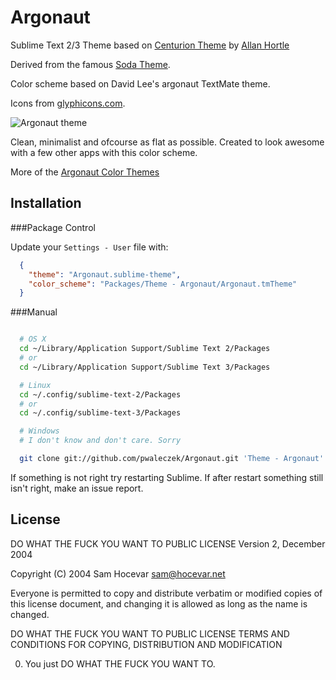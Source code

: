 Argonaut
=========

Sublime Text 2/3 Theme based on [Centurion Theme](https://raw.github.com/allanhortle/Centurion) by [Allan Hortle](https://raw.github.com/allanhortle)

Derived from the famous [Soda Theme](https://github.com/buymeasoda/soda-theme/).

Color scheme based on David Lee's argonaut TextMate theme.

Icons from [glyphicons.com](http://www.glyphicons.com/).

![Argonaut theme](https://github.com/pwaleczek/Argonaut/blob/master/Argonaut.png)

Clean, minimalist and ofcourse as flat as possible. Created to look awesome with a few other apps with this color scheme.

More of the [Argonaut Color Themes](https://github.com/pwaleczek/Argonaut-theme)


Installation
---------------------------------------------------
###Package Control

Update your `Settings - User` file with:

```json
  {
    "theme": "Argonaut.sublime-theme",
    "color_scheme": "Packages/Theme - Argonaut/Argonaut.tmTheme"
  }
```

###Manual

```bash

  # OS X
  cd ~/Library/Application Support/Sublime Text 2/Packages
  # or
  cd ~/Library/Application Support/Sublime Text 3/Packages

  # Linux
  cd ~/.config/sublime-text-2/Packages
  # or
  cd ~/.config/sublime-text-3/Packages

  # Windows
  # I don't know and don't care. Sorry

  git clone git://github.com/pwaleczek/Argonaut.git 'Theme - Argonaut'
```

If something is not right try restarting Sublime.
If after restart something still isn't right, make an issue report.

License
---------------------------------------------------

DO WHAT THE FUCK YOU WANT TO PUBLIC LICENSE
Version 2, December 2004

Copyright (C) 2004 Sam Hocevar <sam@hocevar.net>

Everyone is permitted to copy and distribute verbatim or modified
copies of this license document, and changing it is allowed as long
as the name is changed.

DO WHAT THE FUCK YOU WANT TO PUBLIC LICENSE
TERMS AND CONDITIONS FOR COPYING, DISTRIBUTION AND MODIFICATION

0. You just DO WHAT THE FUCK YOU WANT TO.

